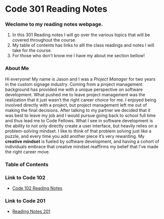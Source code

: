 # Code 301 Reading Notes

### Weclome to my reading notes webpage. 
  1. In this 301 Reading notes I will go over the various topics that will be covered throughout the course.
  2. My table of contents has links to alll the class readings and notes  I will take for the course.
  3. For those who don't know me I have my about me section bellow!

### About Me
Hi everyone! My name is Jason and I was a *Project Manager* for two years in the custom signage industry. Coming from a project management background has provided me with a unique perspective on software development. What pushed me to leave project management was the realization that it just wasn’t the right career choice for me. I enjoyed being involved directly with a project, but project management left me out of making the final decisions. After talking to my partner we decided that it was best to leave my job and I would pursue going back to school full time and thus lead me to Code Fellows. What I see in software development is the ability to not only directly create a user interface, but heavily relies on a problem-solving mindset. I like to think of that problem solving just like a puzzle, and every time you add another piece it’s very rewarding. My **creative mindset** is fueled by software development, and having a cohort of individuals embrace that creative mindset reaffirms my belief that I’ve made the right career move.


### Table of Contents


### Link to Code 102
- [Code 102 Reading Notes](https://jtaisey389.github.io/reading-notes/)

### Link to Code 201
- [Reading Notes 201](https://jtaisey389.github.io/reading-notes201.md/)
